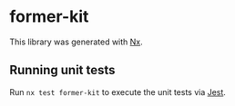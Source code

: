 # former-kit

This library was generated with [Nx](https://nx.dev).

## Running unit tests

Run `nx test former-kit` to execute the unit tests via [Jest](https://jestjs.io).
